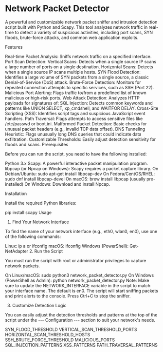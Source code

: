 # Network Packet Detector
A powerful and customizable network packet sniffer and intrusion detection script built with Python and Scapy. This tool analyzes network traffic in real-time to detect a variety of suspicious activities, including port scans, SYN floods, brute-force attacks, and common web application exploits.

Features

Real-time Packet Analysis: Sniffs network traffic on a specified interface.
Port Scan Detection:
Vertical Scans: Detects when a single source IP scans a large number of ports on a single destination.
Horizontal Scans: Detects when a single source IP scans multiple hosts.
SYN Flood Detection: Identifies a large volume of SYN packets from a single source, a classic Denial-of-Service (DoS) attack.
Brute-Force Detection: Monitors for repeated connection attempts to specific services, such as SSH (Port 22).
Malicious Port Alerting: Flags traffic to/from a predefined list of known malicious or high-risk ports.
Web Attack Detection: Analyzes HTTP payloads for signatures of:
SQL Injection: Detects common keywords and patterns like UNION SELECT, xp_cmdshell, and WAITFOR DELAY.
Cross-Site Scripting (XSS): Identifies script tags and suspicious JavaScript event handlers.
Path Traversal: Flags attempts to access sensitive files like /etc/passwd or boot.ini.
Malformed Packet Detection: Basic checks for unusual packet headers (e.g., invalid TCP data offset).
DNS Tunneling Heuristic: Flags unusually long DNS queries that could indicate data exfiltration.
Customizable Thresholds: Easily adjust detection sensitivity for floods and scans.
Prerequisites

Before you can run the script, you need to have the following installed:

Python 3.x
Scapy: A powerful interactive packet manipulation program.
libpcap (or Npcap on Windows): Scapy requires a packet capture library.
On Debian/Ubuntu: sudo apt-get install libpcap-dev
On Fedora/CentOS/RHEL: sudo dnf install libpcap-devel
On macOS: brew install libpcap (usually pre-installed)
On Windows: Download and install Npcap.

Installation

Install the required Python libraries:

pip install scapy
Usage

1. Find Your Network Interface

To find the name of your network interface (e.g., eth0, wlan0, en0), use one of the following commands:

Linux: ip a or ifconfig
macOS: ifconfig
Windows (PowerShell): Get-NetAdapter
2. Run the Script

You must run the script with root or administrator privileges to capture network packets.

On Linux/macOS:
sudo python3 network_packet_detector.py
On Windows (PowerShell as Admin):
python network_packet_detector.py
Note: Make sure to update the NETWORK_INTERFACE variable in the script to match your interface name. The default is en0.
The script will start sniffing packets and print alerts to the console. Press Ctrl+C to stop the sniffer.

3. Customize Detection Logic

You can easily adjust the detection thresholds and patterns at the top of the script under the --- Configuration --- section to suit your network's needs.

SYN_FLOOD_THRESHOLD
VERTICAL_SCAN_THRESHOLD_PORTS
HORIZONTAL_SCAN_THRESHOLD_HOSTS
SSH_BRUTE_FORCE_THRESHOLD
MALICIOUS_PORTS
SQL_INJECTION_PATTERNS
XSS_PATTERNS
PATH_TRAVERSAL_PATTERNS
